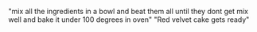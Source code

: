 "mix all the ingredients in a bowl and beat them all until they dont get mix well and bake it under 100 degrees in oven"
"Red velvet cake gets ready"